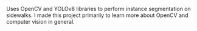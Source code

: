 Uses OpenCV and YOLOv8 libraries to perform instance segmentation on sidewalks. I made this project primarily to learn more about OpenCV and computer vision in general.
